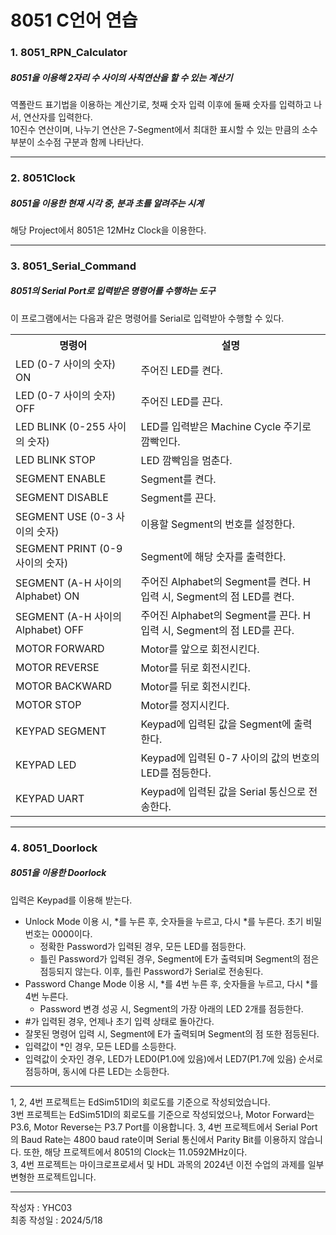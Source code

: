 # 8051 C언어 연습
<!-- # 8051 C Language Practice -->

### 1. 8051_RPN_Calculator

##### 8051을 이용해 2자리 수 사이의 사칙연산을 할 수 있는 계산기

역폴란드 표기법을 이용하는 계산기로, 첫째 숫자 입력 이후에 둘째 숫자를 입력하고 나서, 연산자를 입력한다.  
10진수 연산이며, 나누기 연산은 7-Segment에서 최대한 표시할 수 있는 만큼의 소수 부분이 소수점 구분과 함께 나타난다.  

---
### 2. 8051Clock

##### 8051을 이용한 현재 시각 중, 분과 초를 알려주는 시계

해당 Project에서 8051은 12MHz Clock을 이용한다.  

---
### 3. 8051_Serial_Command

##### 8051의 Serial Port로 입력받은 명령어를 수행하는 도구

이 프로그램에서는 다음과 같은 명령어를 Serial로 입력받아 수행할 수 있다.  
<table>
    <tr>
        <th>명령어</th>
        <th>설명</th>
    </tr>
    <tr>
        <td>LED (0-7 사이의 숫자) ON</td>
        <td>주어진 LED를 켠다.</td>
    </tr>
    <tr>
        <td>LED (0-7 사이의 숫자) OFF</td>
        <td>주어진 LED를 끈다.</td>
    </tr>
    <tr>
        <td>LED BLINK (0-255 사이의 숫자)</td>
        <td>LED를 입력받은 Machine Cycle 주기로 깜빡인다.</td>
    </tr>
    <tr>
        <td>LED BLINK STOP</td>
        <td>LED 깜빡임을 멈춘다.</td>
    </tr>
    <tr>
        <td>SEGMENT ENABLE</td>
        <td>Segment를 켠다.</td>
    </tr>
    <tr>
        <td>SEGMENT DISABLE</td>
        <td>Segment를 끈다.</td>
    </tr>
    <tr>
        <td>SEGMENT USE (0-3 사이의 숫자)</td>
        <td>이용할 Segment의 번호를 설정한다.</td>
    </tr>
    <tr>
        <td>SEGMENT PRINT (0-9 사이의 숫자)</td>
        <td>Segment에 해당 숫자를 출력한다.</td>
    </tr>
    <tr>
        <td>SEGMENT (A-H 사이의 Alphabet) ON</td>
        <td>주어진 Alphabet의 Segment를 켠다. H 입력 시, Segment의 점 LED를 켠다.</td>
    </tr>
    <tr>
        <td>SEGMENT (A-H 사이의 Alphabet) OFF</td>
        <td>주어진 Alphabet의 Segment를 끈다. H 입력 시, Segment의 점 LED를 끈다.</td>
    </tr>
    <tr>
        <td>MOTOR FORWARD</td>
        <td>Motor를 앞으로 회전시킨다.</td>
    </tr>
    <tr>
        <td>MOTOR REVERSE</td>
        <td>Motor를 뒤로 회전시킨다.</td>
    </tr>
    <tr>
        <td>MOTOR BACKWARD</td>
        <td>Motor를 뒤로 회전시킨다.</td>
    </tr>
    <tr>
        <td>MOTOR STOP</td>
        <td>Motor를 정지시킨다.</td>
    </tr>
    <tr>
        <td>KEYPAD SEGMENT</td>
        <td>Keypad에 입력된 값을 Segment에 출력한다.</td>
    </tr>
    <tr>
        <td>KEYPAD LED</td>
        <td>Keypad에 입력된 0-7 사이의 값의 번호의 LED를 점등한다.</td>
    </tr>
    <tr>
        <td>KEYPAD UART</td>
        <td>Keypad에 입력된 값을 Serial 통신으로 전송한다.</td>
    </tr>
</table>


---
### 4. 8051_Doorlock

##### 8051을 이용한 Doorlock

입력은 Keypad를 이용해 받는다.  
- Unlock Mode 이용 시, *를 누른 후, 숫자들을 누르고, 다시 *를 누른다. 초기 비밀번호는 0000이다.
    - 정확한 Password가 입력된 경우, 모든 LED를 점등한다.
    - 틀린 Password가 입력된 경우, Segment에 E가 출력되며 Segment의 점은 점등되지 않는다. 이후, 틀린 Password가 Serial로 전송된다.
- Password Change Mode 이용 시, *를 4번 누른 후, 숫자들을 누르고, 다시 *를 4번 누른다.
    - Password 변경 성공 시, Segment의 가장 아래의 LED 2개를 점등한다.
- #가 입력된 경우, 언제나 초기 입력 상태로 돌아간다.
- 잘못된 명령어 입력 시, Segment에 E가 출력되며 Segment의 점 또한 점등된다.
- 입력값이 *인 경우, 모든 LED를 소등한다.
- 입력값이 숫자인 경우, LED가 LED0(P1.0에 있음)에서 LED7(P1.7에 있음) 순서로 점등하며, 동시에 다른 LED는 소등한다.


---
1, 2, 4번 프로젝트는 EdSim51DI의 회로도를 기준으로 작성되었습니다.  
3번 프로젝트는 EdSim51DI의 회로도를 기준으로 작성되었으나, Motor Forward는 P3.6, Motor Reverse는 P3.7 Port를 이용합니다. 
3, 4번 프로젝트에서 Serial Port의 Baud Rate는 4800 baud rate이며 Serial 통신에서 Parity Bit를 이용하지 않습니다. 또한, 해당 프로젝트에서 8051의 Clock는 11.0592MHz이다.  
3, 4번 프로젝트는 마이크로프로세서 및 HDL 과목의 2024년 이전 수업의 과제를 일부 변형한 프로젝트입니다.  

---
작성자 : YHC03  
최종 작성일 : 2024/5/18  